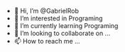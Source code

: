 - 👋 Hi, I’m @GabrielRob
- 👀 I’m interested in Programing
- 🌱 I’m currently learning Programing
- 💞️ I’m looking to collaborate on ...
- 📫 How to reach me ...

<!---
GabrielRob/GabrielRob is a ✨ special ✨ repository because its `README.md` (this file) appears on your GitHub profile.
You can click the Preview link to take a look at your changes.
--->
